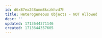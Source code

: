```yaml
---
id: d6x87ex248umm8kczkhvd7h
title: Heterogeneous Objects - NOT Allowed
desc: ''
updated: 1713644371146
created: 1713644357605
---
```


